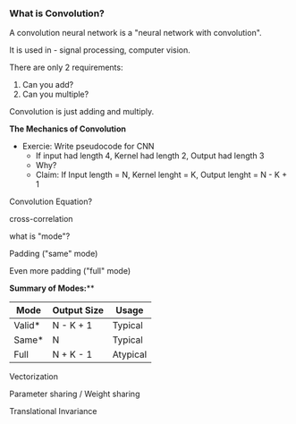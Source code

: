 ### What is Convolution?

A convolution neural network is a "neural network with convolution".

It is used in - signal processing, computer vision.

There are only 2 requirements:

1. Can you add?
2. Can you multiple?

Convolution is just adding and multiply.

**The Mechanics of Convolution**

* Exercie: Write pseudocode for CNN
  * If input had length 4, Kernel had length 2, Output had length 3
  * Why?
  * Claim: If Input length = N, Kernel lenght = K, Output lenght = N - K + 1

Convolution Equation?

cross-correlation

what is "mode"?

Padding ("same" mode)

Even more padding ("full" mode)

**Summary of Modes:****


| Mode   | Output Size | Usage    |
| ------ | ----------- | -------- |
| Valid* | N - K + 1   | Typical  |
| Same*  | N           | Typical  |
| Full   | N + K - 1   | Atypical |

Vectorization

Parameter sharing / Weight sharing

Translational Invariance
